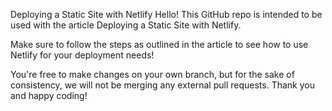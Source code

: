 Deploying a Static Site with Netlify
Hello! This GitHub repo is intended to be used with the article Deploying a Static Site with Netlify.

Make sure to follow the steps as outlined in the article to see how to use Netlify for your deployment needs!

You're free to make changes on your own branch, but for the sake of consistency, we will not be merging any external pull requests. Thank you and happy coding!
